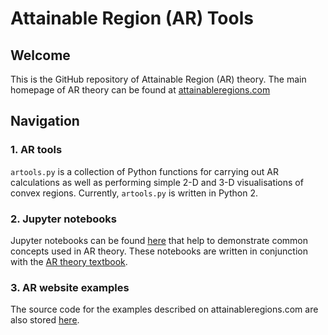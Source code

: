 # Attainable Region (AR) Tools

## Welcome
This is the GitHub repository of Attainable Region (AR) theory. The main homepage of AR theory can be found at [attainableregions.com](http://attainableregions.com "AR theory homepage")

## Navigation
### 1. AR tools
`artools.py` is a collection of Python functions for carrying out AR calculations as well as performing simple 2-D and 3-D visualisations of convex regions. 
Currently, `artools.py` is written in Python 2.

### 2. Jupyter notebooks
Jupyter notebooks can be found [here](https://github.com/d-ming/AR-tools/tree/Readme/AR-book/AR-book-notebooks) that help to demonstrate common concepts used in AR theory. These notebooks are written in conjunction with the [AR theory textbook](http://eu.wiley.com/WileyCDA/WileyTitle/productCd-1119157889.html).

### 3. AR website examples
The source code for the examples described on attainableregions.com are also stored [here](https://github.com/d-ming/AR-tools/tree/Readme/AR-book/website-examples).
